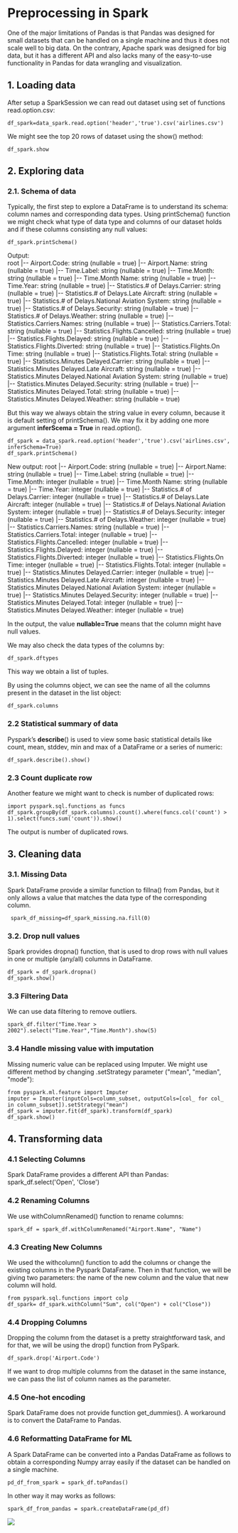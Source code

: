 # Preprocessing in Spark

One of the major limitations of Pandas is that Pandas was designed for small datasets that can be handled on a single machine and thus it does not scale well to big data. On the contrary, Apache spark was designed for big data, but it has a different API and also lacks many of the easy-to-use functionality in Pandas for data wrangling and visualization.


## 1. Loading data
After setup a SparkSession we can read out dataset using set of functions read.option.csv:

    df_spark=data_spark.read.option('header','true').csv('airlines.csv')

We might see the top 20 rows of dataset using the show() method:

    df_spark.show


## 2. Exploring data

### 2.1. Schema of data
Typically, the first step to explore a DataFrame is to understand its schema: column names and corresponding data types.
Using printSchema() function we might check what type of data type and columns of our dataset holds and if these columns consisting any null values:

    df_spark.printSchema()
    
Output:    
root
 |-- Airport.Code: string (nullable = true)
 |-- Airport.Name: string (nullable = true)
 |-- Time.Label: string (nullable = true)
 |-- Time.Month: string (nullable = true)
 |-- Time.Month Name: string (nullable = true)
 |-- Time.Year: string (nullable = true)
 |-- Statistics.# of Delays.Carrier: string (nullable = true)
 |-- Statistics.# of Delays.Late Aircraft: string (nullable = true)
 |-- Statistics.# of Delays.National Aviation System: string (nullable = true)
 |-- Statistics.# of Delays.Security: string (nullable = true)
 |-- Statistics.# of Delays.Weather: string (nullable = true)
 |-- Statistics.Carriers.Names: string (nullable = true)
 |-- Statistics.Carriers.Total: string (nullable = true)
 |-- Statistics.Flights.Cancelled: string (nullable = true)
 |-- Statistics.Flights.Delayed: string (nullable = true)
 |-- Statistics.Flights.Diverted: string (nullable = true)
 |-- Statistics.Flights.On Time: string (nullable = true)
 |-- Statistics.Flights.Total: string (nullable = true)
 |-- Statistics.Minutes Delayed.Carrier: string (nullable = true)
 |-- Statistics.Minutes Delayed.Late Aircraft: string (nullable = true)
 |-- Statistics.Minutes Delayed.National Aviation System: string (nullable = true)
 |-- Statistics.Minutes Delayed.Security: string (nullable = true)
 |-- Statistics.Minutes Delayed.Total: string (nullable = true)
 |-- Statistics.Minutes Delayed.Weather: string (nullable = true)
 
But this way we always obtain the string value in every column, because it is default setting of printSchema(). We may fix it by adding one more argument **inferScema = True** in read.option().

    df_spark = data_spark.read.option('header','true').csv('airlines.csv', inferSchema=True)
    df_spark.printSchema()
    
New output:
root
 |-- Airport.Code: string (nullable = true)
 |-- Airport.Name: string (nullable = true)
 |-- Time.Label: string (nullable = true)
 |-- Time.Month: integer (nullable = true)
 |-- Time.Month Name: string (nullable = true)
 |-- Time.Year: integer (nullable = true)
 |-- Statistics.# of Delays.Carrier: integer (nullable = true)
 |-- Statistics.# of Delays.Late Aircraft: integer (nullable = true)
 |-- Statistics.# of Delays.National Aviation System: integer (nullable = true)
 |-- Statistics.# of Delays.Security: integer (nullable = true)
 |-- Statistics.# of Delays.Weather: integer (nullable = true)
 |-- Statistics.Carriers.Names: string (nullable = true)
 |-- Statistics.Carriers.Total: integer (nullable = true)
 |-- Statistics.Flights.Cancelled: integer (nullable = true)
 |-- Statistics.Flights.Delayed: integer (nullable = true)
 |-- Statistics.Flights.Diverted: integer (nullable = true)
 |-- Statistics.Flights.On Time: integer (nullable = true)
 |-- Statistics.Flights.Total: integer (nullable = true)
 |-- Statistics.Minutes Delayed.Carrier: integer (nullable = true)
 |-- Statistics.Minutes Delayed.Late Aircraft: integer (nullable = true)
 |-- Statistics.Minutes Delayed.National Aviation System: integer (nullable = true)
 |-- Statistics.Minutes Delayed.Security: integer (nullable = true)
 |-- Statistics.Minutes Delayed.Total: integer (nullable = true)
 |-- Statistics.Minutes Delayed.Weather: integer (nullable = true)

In the output, the value **nullable=True** means that the column might have null values.

We may also check the data types of the columns by:

    df_spark.dftypes
    
This way we obtain a list of tuples. 

By using the columns object, we can see the name of all the columns present in the dataset in the list object:

    df_spark.columns
    
### 2.2 Statistical summary of data
Pyspark’s **describe**() is used to view some basic statistical details like count, mean, stddev, min and max of a DataFrame or a series of numeric:

    df_spark.describe().show()


### 2.3 Count duplicate row
Another feature we might want to check is number of duplicated rows:

    import pyspark.sql.functions as funcs
    df_spark.groupBy(df_spark.columns).count().where(funcs.col('count') > 1).select(funcs.sum('count')).show()
The output is number of duplicated rows.

## 3. Cleaning data

### 3.1. Missing Data
 Spark DataFrame provide a similar function to fillna() from Pandas, but it only allows a value that matches the data type of the corresponding column.
 
     spark_df_missing=df_spark_missing.na.fill(0)

### 3.2. Drop null values
Spark provides dropna() function, that is used to drop rows with null values in one or multiple (any/all) columns in DataFrame.

    df_spark = df_spark.dropna() 
    df_spark.show()

### 3.3 Filtering Data
We can use data filtering to remove outliers.

    spark_df.filter("Time.Year > 2002").select("Time.Year","Time.Month").show(5)

### 3.4 Handle missing value with imputation

Missing numeric value can be replaced using Imputer. We might use different method by changing .setStrategy parameter ("mean", "median", "mode"):

    from pyspark.ml.feature import Imputer
    imputer = Imputer(inputCols=column_subset, outputCols=[col_ for col_ in column_subset]).setStrategy("mean")
    df_spark = imputer.fit(df_spark).transform(df_spark)
    df_spark.show()

## 4. Transforming data

### 4.1 Selecting Columns 
Spark DataFrame provides a different API than Pandas:
    spark_df.select('Open', 'Close')

### 4.2 Renaming Columns
We use withColumnRenamed() function to rename columns:

    spark_df = spark_df.withColumnRenamed("Airport.Name", "Name")

### 4.3 Creating New Columns
We used the withcolumn() function to add the columns or change the existing columns in the Pyspark DataFrame. Then in that function, we will be giving two parameters: the name of the new column and the value that new column will hold.

    from pyspark.sql.functions import colp 
    df_spark= df_spark.withColumn("Sum", col("Open") + col("Close"))

### 4.4 Dropping Columns
Dropping the column from the dataset is a pretty straightforward task, and for that, we will be using the drop() function from PySpark.

    df_spark.drop('Airport.Code')
    
 If we want to drop multiple columns from the dataset in the same instance, we can pass the list of column names as the parameter.
 
### 4.5 One-hot encoding
Spark DataFrame does not provide  function get_dummies(). A workaround is to convert the DataFrame to Pandas.

### 4.6 Reformatting DataFrame for ML

A Spark DataFrame can be converted into a Pandas DataFrame as follows to obtain a corresponding Numpy array easily if the dataset can be handled on a single machine.

    pd_df_from_spark = spark_df.toPandas()

In other way it may works as follows:

    spark_df_from_pandas = spark.createDataFrame(pd_df)

![](https://miro.medium.com/max/625/1*vEMpD7FbswFzv82WrpuG4Q.jpeg)



